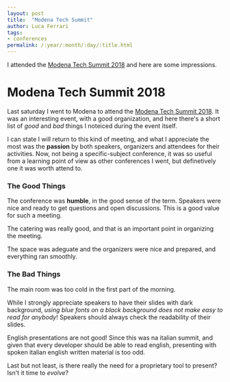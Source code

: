 ```yaml
---
layout: post
title:  "Modena Tech Summit"
author: Luca Ferrari
tags:
- conferences
permalink: /:year/:month/:day/:title.html
---
```

I attended the [Modena Tech Summit 2018](http://modenatechscene.it/summit2018/) and here are some impressions.

# Modena Tech Summit 2018

Last saturday I went to Modena to attend the [Modena Tech Summit 2018](http://modenatechscene.it/summit2018/).
It was an interesting event, with a good organization, and here there's a short list of *good* and *bad* things I noteiced during the event itself.

I can state I will return to this kind of meeting, and what I appreciate the most was the **passion** by both speakers, organizers and attendees for their activities. Now, not being a specific-subject conference, it was so useful from a learning point of view as other conferences I went, but definetively one it was worth attend to.

### The Good Things

The conference was **humble**, in the good sense of the term. Speakers were nice and ready to get questions and open discussions. This is a good value for such a meeting.

The catering was really good, and that is an important point in organizing the meeting.

The space was adeguate and the organizers were nice and prepared, and everything ran smoothly.

### The Bad Things

The main room was too cold in the first part of the morning.

While I strongly appreciate speakers to have their slides with dark background, *using blue fonts on a black background does not make easy to read for anybody*! Speakers should always check the readability of their slides.

English presentations are not good! Since this was na italian summit, and given that every developer should be able to read english, presenting with spoken italian english written material is too odd.

Last but not least, is there really the need for a proprietary tool to present? Isn't it time to *evolve*?
